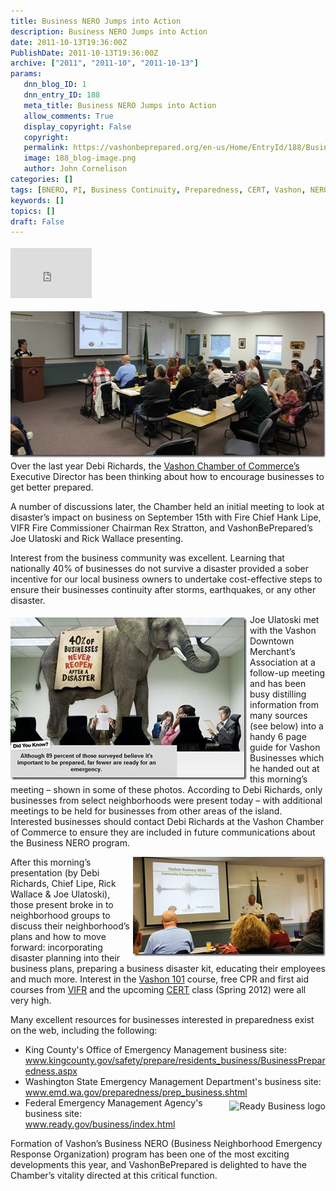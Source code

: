 ```yaml
---
title: Business NERO Jumps into Action
description: Business NERO Jumps into Action
date: 2011-10-13T19:36:00Z
PublishDate: 2011-10-13T19:36:00Z
archive: ["2011", "2011-10", "2011-10-13"]
params:
   dnn_blog_ID: 1
   dnn_entry_ID: 188
   meta_title: Business NERO Jumps into Action
   allow_comments: True
   display_copyright: False
   copyright: 
   permalink: https://vashonbeprepared.org/en-us/Home/EntryId/188/Business-NERO-Jumps-into-Action
   image: 188_blog-image.png
   author: John Cornelison
categories: []
tags: [BNERO, PI, Business Continuity, Preparedness, CERT, Vashon, NERO, training, VashonBePrepared, VIFR]
keywords: []
topics: []
draft: False
---
```


<div class="wlWriterHeaderFooter" style="padding-bottom: 4px; margin: 0px; padding-left: 0px; padding-right: 0px; float: none; padding-top: 4px;"><iframe src="http://www.facebook.com/widgets/like.php?href=http://vashoneoc.org/Blogs/VashonPreparedness/tabid/164/EntryId/188/Business-NERO-Jumps-into-Action.aspx" frameborder="0" scrolling="no" style="width: 130px; height: 80px;border: medium none;"></iframe></div>
<p><a href="/images/dnnBlog/1/188/Windows-Live-Writer-Business-NERO-Jump-into-the-Fray_A367-ff_1277383_2.jpg"><img width="556" height="234" title="Vashon Chamber of Commerce's Executive Director Debi Richards addresses an initial meeting of Vashon's Business NERO group" style="background-image: none;   margin: 0px 0px 5px 5px; padding-left: 0px; padding-right: 0px; display: inline; float: right;   padding-top: 0px;border: 0px;" alt="Vashon Chamber of Commerce's Executive Director Debi Richards addresses an initial meeting of Vashon's Business NERO group" src="/images/dnnBlog/1/188/Windows-Live-Writer-Business-NERO-Jump-into-the-Fray_A367-ff_1277383_thumb.jpg" /></a>Over the last year Debi Richards, the <a href="www.vashonchamber.com" target="_blank">Vashon Chamber of Commerce&rsquo;s</a> Executive Director has been thinking about how to encourage businesses to get better prepared.</p>
<p>A number of discussions later, the Chamber held an initial meeting to look at disaster&rsquo;s impact on business on September 15th with Fire Chief Hank Lipe, VIFR Fire Commissioner Chairman Rex Stratton, and VashonBePrepared&rsquo;s Joe Ulatoski and Rick Wallace presenting.</p>
<p>Interest from the business community was excellent. Learning that nationally 40% of businesses do not survive a disaster provided a sober incentive for our local business owners to undertake cost-effective steps to ensure their businesses continuity after storms, earthquakes, or any other disaster.</p>
<p><a href="/images/dnnBlog/1/188/Windows-Live-Writer-Business-NERO-Jump-into-the-Fray_A367-ReadyRating.org_2.jpg"><img width="378" height="260" title="Visit the Red Cross ReadyRating.org site for a self-evaluation of your business plan" style="background-image: none;   margin: 5px 5px 5px 0px; padding-left: 0px; padding-right: 0px; display: inline; float: left;   padding-top: 0px;border: 0px;" alt="Visit the Red Cross ReadyRating.org site for a self-evaluation of your business plan" src="/images/dnnBlog/1/188/Windows-Live-Writer-Business-NERO-Jump-into-the-Fray_A367-ReadyRating.org_thumb.jpg" /></a>Joe Ulatoski met with the Vashon Downtown Merchant&rsquo;s Association at a follow-up meeting and has been busy distilling information from many sources (see below) into a handy 6 page guide for Vashon Businesses which he handed out at this morning&rsquo;s meeting &ndash; shown in some of these photos. According to Debi Richards, only businesses from select neighborhoods were present today &ndash; with additional meetings to be held for businesses from other areas of the island. Interested businesses should contact Debi Richards&nbsp;at the Vashon Chamber of Commerce to ensure they are included in future communications about the Business NERO program.</p>
<p><a href="/images/dnnBlog/1/188/Windows-Live-Writer-Business-NERO-Jump-into-the-Fray_A367-ff_1277386_2.jpg"><img width="308" height="159" title="VIFR Fire Chief Lipe cites the important of preparedness for Vashon's businesses" style="background-image: none;   margin: 0px 0px 4px 5px; padding-left: 0px; padding-right: 0px; display: inline; float: right;   padding-top: 0px;border: 0px solid;" alt="VIFR Fire Chief Lipe cites the important of preparedness for Vashon's businesses" src="/images/dnnBlog/1/188/Windows-Live-Writer-Business-NERO-Jump-into-the-Fray_A367-ff_1277386_thumb.jpg" /></a>After this morning&rsquo;s presentation (by Debi Richards, Chief Lipe, Rick Wallace &amp; Joe Ulatoski), those present broke in to neighborhood groups to discuss their neighborhood&rsquo;s plans and how to move forward: incorporating disaster planning into their business plans, preparing a business disaster kit, educating their employees and much more. Interest in the <a href="/Blogs/VashonPreparedness/tabid/164/EntryId/187/VashonBePrepared-101-Saturday-October-22.aspx" target="_blank">Vashon 101</a> course, free CPR and first aid courses from <a href="http://www.vifr.org/" target="_blank">VIFR</a> and the upcoming <a href="https://vashonwacert.samariteam.com/" target="_blank">CERT</a> class (Spring 2012) were all very high.</p>
<p>Many excellent resources for businesses interested in preparedness exist on the web, including the following:</p>
<ul>
    <li>King County's Office of Emergency Management business site: <br />
    <a href="http://www.kingcounty.gov/safety/prepare/residents_business/BusinessPreparedness.aspx">www.kingcounty.gov/safety/prepare/residents_business/BusinessPreparedness.aspx</a> </li>
    <li>Washington State Emergency Management Department's business site: <br />
    <a href="http://www.emd.wa.gov/preparedness/prep_business.shtml">www.emd.wa.gov/preparedness/prep_business.shtml</a> </li>
    <li><a href="http://www.ready.gov/business/index.html"><img style="margin: 5px 0px 5px 5px; display: inline; float: right;" alt="Ready Business logo" src="http://www.ready.gov/business/_images/common/logo-readybiz.gif" /></a>Federal Emergency Management Agency's business site: <br />
    <a href="http://www.ready.gov/business/index.html">www.ready.gov/business/index.html</a> </li>
</ul>
<p>Formation of Vashon&rsquo;s Business NERO (Business Neighborhood Emergency Response Organization)&nbsp;program has been one of the most exciting developments this year, and VashonBePrepared is delighted to have the Chamber&rsquo;s vitality directed at this critical function.</p>
